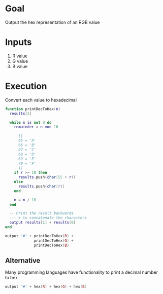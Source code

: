 # Goal
Output the hex representation of an RGB value

# Inputs
1. R value
1. G value
1. B value

# Execution
Convert each value to hexadecimal

```lua
function printDecToHex(n)
  results[2]

  while n is not 0 do
    remainder = n mod 16

    --[[
      65 = 'A'
      66 = 'B'
      67 = 'C'
      68 = 'D'
      69 = 'E'
      70 = 'F'
    --]]
    if r >= 10 then
      results.push(char(55 + r))
    else
      results.push(char(r))
    end

    n = n / 16
  end

  -- Print the result backwards
  --- + to concatenate the characters
  output results[1] + results[0]
end

output '#' + printDecToHex(R) +
             printDecToHex(G) +
             printDecToHex(B)
```

## Alternative
Many programming languages have functionality to print a decimal number to hex

```lua
output '#' + hex(R) + hex(G) + hex(B)
```